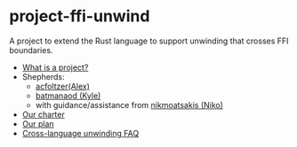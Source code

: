 # project-ffi-unwind

A project to extend the Rust language to support unwinding that crosses FFI boundaries.

- [What is a project?](http://smallcultfollowing.com/babysteps/blog/2019/09/11/aic-shepherds-3-0/)
- Shepherds:
  - [acfoltzer(Alex)](https://github.com/acfoltzer)
  - [batmanaod (Kyle)](https://github.com/batmanaod)
  - with guidance/assistance from [nikmoatsakis (Niko)](https://github.com/nikmoatsakis)
- [Our charter](charter.md)
- [Our plan](plan.md)
- [Cross-language unwinding FAQ](faq.md)
